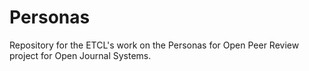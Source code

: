 Personas
========

Repository for the ETCL's work on the Personas for Open Peer Review project for Open Journal Systems.
